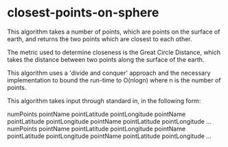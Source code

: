 # closest-points-on-sphere

This algorithm takes a number of points, which are points on the surface of earth, and returns the two points which are closest to each other.

The metric used to determine closeness is the Great Circle Distance, which takes the distance between two points along the surface of the earth.

This algorithm uses a 'divide and conquer' approach and the necessary implementation to bound the run-time to O(nlogn) where n is the number of points.


This algorithm takes input through standard in, in the following form: 

numPoints
pointName pointLatitude pointLongitude
pointName pointLatitude pointLongitude
pointName pointLatitude pointLongitude
...
numPoints
pointName pointLatitude pointLongitude
pointName pointLatitude pointLongitude
pointName pointLatitude pointLongitude
...

